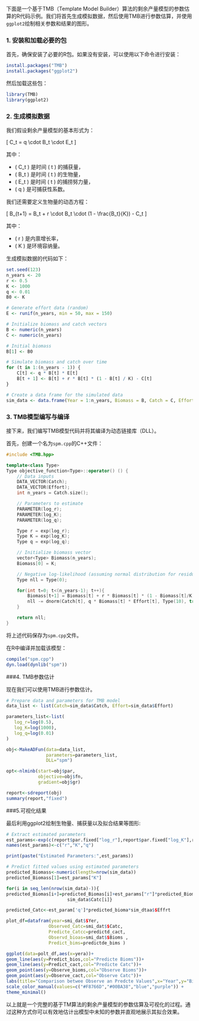 下面是一个基于TMB（Template Model Builder）算法的剩余产量模型的参数估算的R代码示例。我们将首先生成模拟数据，然后使用TMB进行参数估算，并使用`ggplot2`绘制相关参数和结果的图形。

### 1. 安装和加载必要的包
首先，确保安装了必要的R包。如果没有安装，可以使用以下命令进行安装：

```r
install.packages("TMB")
install.packages("ggplot2")
```

然后加载这些包：

```r
library(TMB)
library(ggplot2)
```

### 2. 生成模拟数据
我们假设剩余产量模型的基本形式为：

\[ C_t = q \cdot B_t \cdot E_t \]

其中：
- \( C_t \) 是时间 \( t \) 的捕获量，
- \( B_t \) 是时间 \( t \) 的生物量，
- \( E_t \) 是时间 \( t \) 的捕捞努力量，
- \( q \) 是可捕获性系数。

我们还需要定义生物量的动态方程：

\[ B_{t+1} = B_t + r \cdot B_t \cdot (1 - \frac{B_t}{K}) - C_t \]

其中：
- \( r \) 是内禀增长率，
- \( K \) 是环境容纳量。

生成模拟数据的代码如下：

```r
set.seed(123)
n_years <- 20
r <- 0.5
K <- 1000
q <- 0.01
B0 <- K

# Generate effort data (random)
E <- runif(n_years, min = 50, max = 150)

# Initialize biomass and catch vectors
B <- numeric(n_years)
C <- numeric(n_years)

# Initial biomass
B[1] <- B0

# Simulate biomass and catch over time
for (t in 1:(n_years - 1)) {
    C[t] <- q * B[t] * E[t]
    B[t + 1] <- B[t] + r * B[t] * (1 - B[t] / K) - C[t]
}

# Create a data frame for the simulated data
sim_data <- data.frame(Year = 1:n_years, Biomass = B, Catch = C, Effort = E)
```

### 3. TMB模型编写与编译

接下来，我们编写TMB模型代码并将其编译为动态链接库（DLL）。

首先，创建一个名为`spm.cpp`的C++文件：

```cpp
#include <TMB.hpp>

template<class Type>
Type objective_function<Type>::operator() () {
    // Data inputs
    DATA_VECTOR(Catch);
    DATA_VECTOR(Effort);
    int n_years = Catch.size();

    // Parameters to estimate
    PARAMETER(log_r);
    PARAMETER(log_K);
    PARAMETER(log_q);

    Type r = exp(log_r);
    Type K = exp(log_K);
    Type q = exp(log_q);

    // Initialize biomass vector
    vector<Type> Biomass(n_years);
    Biomass[0] = K;

    // Negative log-likelihood (assuming normal distribution for residuals)
    Type nll = Type(0);

    for(int t=0; t<(n_years-1); t++){
        Biomass[t+1] = Biomass[t] + r * Biomass[t] * (1 - Biomass[t]/K) - Catch[t];
        nll -= dnorm(Catch[t], q * Biomass[t] * Effort[t], Type(10), true);
    }

    return nll;
}
```

将上述代码保存为`spm.cpp`文件。

在R中编译并加载该模型：

```r
compile("spm.cpp")
dyn.load(dynlib("spm"))
```

###4. TMB参数估计

现在我们可以使用TMB进行参数估计。

```r
# Prepare data and parameters for TMB model 
data_list <- list(Catch=sim_data$Catch, Effort=sim_data$Effort) 

parameters_list<-list(
   log_r=log(0.5), 
   log_K=log(1000), 
   log_q=log(0.01) 
)

obj<-MakeADFun(data=data_list,
               parameters=parameters_list,
               DLL="spm")

opt<-nlminb(start=obj$par,
            objective=obj$fn,
            gradient=obj$gr)

report<-sdreport(obj)
summary(report,"fixed")
```

###5.可视化结果

最后利用ggplot2绘制生物量、捕获量以及拟合结果等图形:

 ``` R 
 # Extract estimated parameters  
 est_params<-exp(c(report$par.fixed["log_r"],report$par.fixed["log_K"],report$par.fixed["log_q"]))
 names(est_params)<-c("r","K","q")

 print(paste("Estimated Parameters:",est_params))

 # Predict fitted values using estimated parameters  
 predicted_Biomass<-numeric(length=nrow(sim_data))  
 predicted_Biomass[1]=est_params["K"]  

for(i in seq_len(nrow(sim_data)-)){  
 predicted_Biomas[i+]=predicted_Biomas[i]+est_params["r"]*predicted_Biomas[i]*(-predicted_Biomas[i]/est_params["K"])-
                        sim_data$Catc[i]}  

predicted_Catc<-est_param['q']*predicted_bioma*sim_dtaa$$Effrt 

plot_df=datafram(year=smi_dat$$Yer,
                 Observed_Catc=smi_dat$$Catc,
                 Predicte_Catcc=predictd_cact,
                 Observd_bioas=smi_dat$$Bioms ,
                 Predict_bims=predictde_bims )  

 ggplot(data=polt_df,aes(x=yera))+
 geom_line(aes(y=Predict_bios,col="Predicte Bioms"))+
 geom_line(aes(y=Predict_cact,col="Predicte Catc"))+
 geom_point(aes(y=Observe_bioms,col="Observe Bioms"))+
 geom_point(aes(y=Observe_cact,col="Observe Catc"))+
 labs(title="Comparison betwee Observe an Predcte Values",x="Year",y="Biomas/Catc") +
 scale_color_manual(values=c("#F8766D","#00BA38","blue","purple")) +
 theme_minimal()  
 ```

以上就是一个完整的基于TM算法的剩余产量模型的参数估算及可视化的过程。通过这种方式你可以有效地估计出模型中未知的参数并直观地展示其拟合效果。